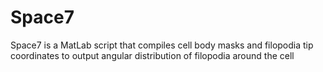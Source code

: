 # Space7
Space7 is a MatLab script that compiles cell body masks and filopodia tip coordinates to output angular distribution of filopodia around the cell
